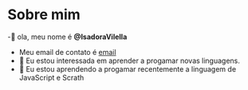  # Sobre mim
-👋 ola, meu nome é **@IsadoraVilella**
- Meu email de contato é [email](isadora.feltrin@escola.pr.gov.br)
- 👀 Eu estou interessada em aprender a progamar novas linguagens.
- 🌱 Eu estou aprendendo a progamar recentemente a linguagem de JavaScript e Scrath

<!---
IsadoraVilella/IsadoraVilella is a ✨ special ✨ repository because its `README.md` (this file) appears on your GitHub profile.
You can click the Preview link to take a look at your changes.
--->
